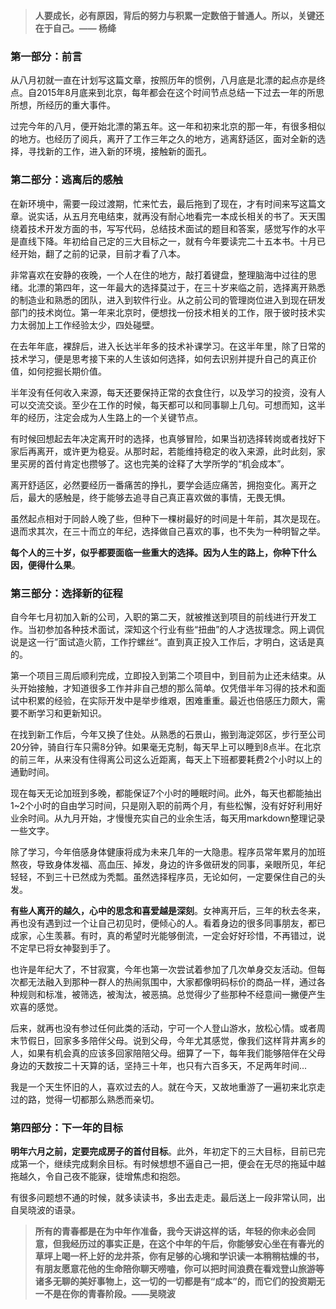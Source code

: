 > **人要成长，必有原因，背后的努力与积累一定数倍于普通人。所以，关键还在于自己。—— 杨绛**

### 第一部分：前言

从八月初就一直在计划写这篇文章，按照历年的惯例，八月底是北漂的起点亦是终点。自2015年8月底来到北京，每年都会在这个时间节点总结一下过去一年的所思所想，所经历的重大事件。

过完今年的八月，便开始北漂的第五年。这一年和初来北京的那一年，有很多相似的地方。也经历了阅兵，离开了工作三年之久的地方，逃离舒适区，面对全新的选择，寻找新的工作，进入新的环境，接触新的面孔。

### 第二部分：逃离后的感触

在新环境中，需要一段过渡期，忙来忙去，最后拖到了现在，才有时间来写这篇文章。说实话，从五月充电结束，就再没有耐心地看完一本成长相关的书了。天天围绕着技术开发方面的书，写写代码，总结技术面试的题目和答案，感觉写作的水平是直线下降。年初给自己定的三大目标之一，就有今年要读完二十五本书。十月已经开始，翻了之前的记录，目前才看了八本。

非常喜欢在安静的夜晚，一个人在住的地方，敲打着键盘，整理脑海中过往的思绪。北漂的第四年，这一年最大的选择莫过于，在三十岁来临之前，选择离开熟悉的制造业和熟悉的团队，进入到软件行业。从之前公司的管理岗位进入到现在研发部门的技术岗位。第一年来北京时，便想找一份技术相关的工作，限于彼时技术实力太弱加上工作经验太少，四处碰壁。

在去年年底，裸辞后，进入长达半年多的技术补课学习。在这半年里，除了日常的技术学习，便是思考接下来的人生该如何选择，如何去识别并提升自己的真正价值，如何挖掘长期价值。

半年没有任何收入来源，每天还要保持正常的衣食住行，以及学习的投资，没有人可以交流交谈。至少在工作的时候，每天都可以和同事聊上几句。可想而知，这半年的经历，注定会成为人生路上的一个关键节点。

有时候回想起去年决定离开时的选择，也真够冒险，如果当初选择转岗或者找好下家后再离开，或许更为稳妥。从那时起，若能维持稳定的收入来源，此时此刻，家里买房的首付肯定也攒够了。这也完美的诠释了大学所学的“机会成本”。

离开舒适区，必然要经历一番痛苦的挣扎，要学会适应痛苦，拥抱变化。离开之后，最大的感触是，终于能够去追寻自己真正喜欢做的事情，无畏无惧。

虽然起点相对于同龄人晚了些，但种下一棵树最好的时间是十年前，其次是现在。退而求其次，在三十而立的年纪，选择做自己喜欢的事，也不失为一种明智之举。

**每个人的三十岁，似乎都要面临一些重大的选择。因为人生的路上，你种下什么因，便得什么果**。

### 第三部分：选择新的征程

自今年七月初加入新的公司，入职的第二天，就被推送到项目的前线进行开发工作。当初参加各种技术面试，深知这个行业有些“扭曲”的人才选拔理念。网上调侃说是这一行”面试造火箭，工作拧螺丝“。直到真正投入工作后，才明白，这话是真的。

第一个项目三周后顺利完成，立即投入到第二个项目中，到目前为止还未结束。从头开始接触，才知道很多工作并非自己想的那么简单。仅凭借半年习得的技术和面试中积累的经验，在实际开发中是举步维艰，困难重重。最近也倍感压力颇大，需要不断学习和更新知识。

在找到新工作后，今年又换了住处。从熟悉的石景山，搬到海淀郊区，步行至公司20分钟，骑自行车只需8分钟。如果毫无克制，每天早上可以睡到8点半。在北京的前三年，从来没有住得离公司这么近距离，每天上下班都要耗费2个小时以上的通勤时间。

现在每天无论加班到多晚，都能保证7个小时的睡眠时间。此外，每天也都能抽出1~2个小时的自由学习时间，只是刚入职的前两个月，有些松懈，没有好好利用好业余时间。从九月开始，才慢慢充实自己的业余生活，每天用markdown整理记录一些文字。

除了学习，今年倍感身体健康将成为未来几年的一大隐患。程序员常年累月的加班熬夜，导致身体发福、高血压、掉发，身边的许多做研发的同事，亲眼所见，年纪轻轻，不到三十已然成为秃瓢。虽然选择程序员，无论如何，一定要保住自己的头发。

**有些人离开的越久，心中的思念和喜爱越是深刻**。女神离开后，三年的秋去冬来，再也没有遇到过一个让自己初见时，便倾心的人。看着身边的很多同事朋友，都已成家，心生羡慕。有时，真的希望时光能够倒流，一定会好好珍惜，不再错过，说不定早已将女神娶到手了。

也许是年纪大了，不甘寂寞，今年也第一次尝试着参加了几次单身交友活动。但每次都无法融入到那种一群人的热闹氛围中，大家都像明码标价的商品一样，通过各种规则和标准，被筛选，被淘汰，被恶搞。总觉得少了些那种不经意间一撇便产生欢喜的感觉。

后来，就再也没有参过任何此类的活动，宁可一个人登山游水，放松心情。或者周末节假日，回家多多陪伴父母。说到父母，今年尤其感觉，像我们这样背井离乡的人，如果有机会真的应该多回家陪陪父母。细算了一下，每年我们能够陪伴在父母身边的天数按二十天算的话，坚持三十年，也只有六百多天，不足两年时间...

我是一个天生怀旧的人，喜欢过去的人。就在今天，又故地重游了一遍初来北京走过的路，觉得一切都那么熟悉而亲切。

### 第四部分：下一年的目标

**明年六月之前，定要完成房子的首付目标**。此外，年初定下的三大目标，目前已完成第一个，继续完成剩余目标。有时候想想不逼自己一把，便会在无尽的拖延中越拖越久，令自己夜不能寐，徒增焦虑和抱怨。

有很多问题想不通的时候，就多读读书，多出去走走。最后送上一段非常认同，出自吴晓波的语录。

> **所有的青春都是在为中年作准备，我今天讲这样的话，年轻的你未必会同意，但我经历过的事实正是，在这个中年的午后，你能够安心坐在有春光的草坪上喝一杯上好的龙井茶，你有足够的心境和学识读一本稍稍枯燥的书，有朋友愿意花他的生命陪你聊天唠嗑，你可以把时间浪费在看戏登山旅游等诸多无聊的美好事物上，这一切的一切都是有“成本”的，而它们的投资期无一不是在你的青春阶段。——吴晓波**